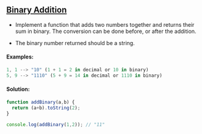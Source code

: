 ## [Binary Addition](https://www.codewars.com/kata/551f37452ff852b7bd000139)

- Implement a function that adds two numbers together and returns their sum in binary. The conversion can be done before, or after the addition.

- The binary number returned should be a string.
#### Examples:
```js
1, 1 --> "10" (1 + 1 = 2 in decimal or 10 in binary)
5, 9 --> "1110" (5 + 9 = 14 in decimal or 1110 in binary) 
```
#### Solution:
```js
function addBinary(a,b) {
  return (a+b).toString(2);
}

console.log(addBinary(1,2)); // "11"
```
